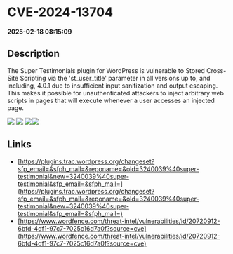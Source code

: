 # CVE-2024-13704

**2025-02-18 08:15:09**

## Description
The Super Testimonials plugin for WordPress is vulnerable to Stored Cross-Site Scripting via the 'st_user_title' parameter in all versions up to, and including, 4.0.1 due to insufficient input sanitization and output escaping. This makes it possible for unauthenticated attackers to inject arbitrary web scripts in pages that will execute whenever a user accesses an injected page.

![](https://img.shields.io/static/v1?label=Score&message=7.2&color=red)
![](https://img.shields.io/static/v1?label=Severity&message=HIGH&color=red)
![](https://img.shields.io/static/v1?label=CWE&message=XSS&color=green)![](https://img.shields.io/static/v1?label=CWE&message=XSS&color=green)

## Links
- [https://plugins.trac.wordpress.org/changeset?sfp_email=&sfph_mail=&reponame=&old=3240039%40super-testimonial&new=3240039%40super-testimonial&sfp_email=&sfph_mail=](https://plugins.trac.wordpress.org/changeset?sfp_email=&sfph_mail=&reponame=&old=3240039%40super-testimonial&new=3240039%40super-testimonial&sfp_email=&sfph_mail=)
- [https://www.wordfence.com/threat-intel/vulnerabilities/id/20720912-6bfd-4df1-97c7-7025c16d7a0f?source=cve](https://www.wordfence.com/threat-intel/vulnerabilities/id/20720912-6bfd-4df1-97c7-7025c16d7a0f?source=cve)
